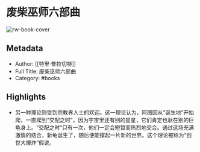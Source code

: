 # 废柴巫师六部曲

![rw-book-cover](https://wfqqreader-1252317822.image.myqcloud.com/cover/396/32538396/s_32538396.jpg)

## Metadata
- Author: [[特里·普拉切特]]
- Full Title: 废柴巫师六部曲
- Category: #books

## Highlights
- 另一种理论则受到宗教界人士的欢迎。这一理论认为，阿图因从“诞生地”开始爬，一直爬到“交配之时”，因为宇宙里还有别的星星，它们肯定也驮在别的巨龟身上。“交配之时”只有一次，他们一定会短暂而热烈地交合。通过这场充满激情的结合，新龟诞生了，随后便能撑起一片新的世界。这个理论被称为“创世大爆炸”假说。
